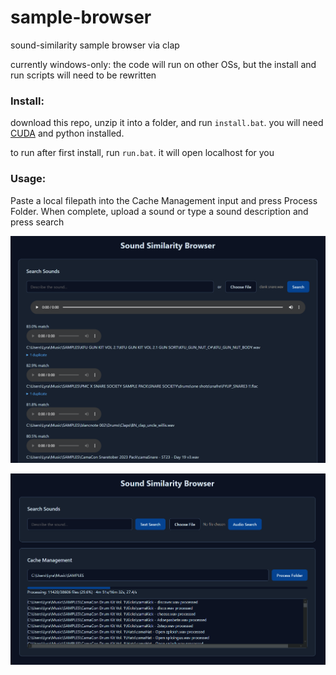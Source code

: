 # sample-browser
sound-similarity sample browser via clap

currently windows-only: the code will run on other OSs, but the install and run scripts will need to be rewritten

### Install:

download this repo, unzip it into a folder, and run `install.bat`. you will need [CUDA](https://developer.nvidia.com/cuda-downloads?target_os=Windows&target_arch=x86_64) and python installed.

to run after first install, run `run.bat`. it will open localhost for you

### Usage:

Paste a local filepath into the Cache Management input and press Process Folder. When complete, upload a sound or type a sound description and press search


![screenshot of sample browser showing a list of matching samples](inference.png)

![screenshot of sample browser showing a progress bar caching audio latents](caching.png)
